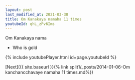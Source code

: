 ```yaml
---
layout: post
last_modified_at: 2021-03-30
title: Om Kanakaya namaha 11 times
youtubeId: qhL_zPv6Ims
---
```

 
 
Om Kanakaya nama 
 
 -  Who is gold 
 
  
 
  
 
 
 
 
 
 


{% include youtubePlayer.html id=page.youtubeId %}
 
[Next]({{ site.baseurl }}{% link  split1/_posts/2014-01-06-Om kanchancchavaye namaha 11 times.md%})
 

